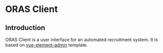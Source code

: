 # ORAS Client

## Introduction

ORAS Client is a user interface for an automated recruitment system. It is based on [vue-element-admin](https://panjiachen.github.io/vue-element-admin) template.